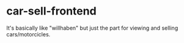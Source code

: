 # car-sell-frontend
It's basically like "willhaben"  but just the part for viewing and selling cars/motorcicles.
